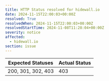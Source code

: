 ```yaml
---
title: HTTP Status resolved for hidewall.io
date: 2024-11-15T22:00:03+00:00Z
resolved: True
resolvedWhen: 2024-11-15T22:00:03+00:00Z
resolvedStartTime: 2024-11-08T11:28:04+00:00Z
severity: notice
affected:
  - hidewall.io
section: issue
---
```


| Expected Statuses | Actual Status  |
|-------------------|----------------|
| 200, 301, 302, 403 | 403 |
